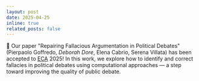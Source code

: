 ```yaml
---
layout: post
date: 2025-04-25
inline: true
related_posts: false
---
```


📢 Our paper "Repairing Fallacious Argumentation in Political Debates" (Pierpaolo Goffredo, _Deborah Dore_, Elena Cabrio,
Serena Villata) has been accepted to [ECA](https://ecargument.org) 2025!
In this work, we explore how to identify and correct fallacies in political debates using computational approaches — a
step toward improving the quality of public debate.